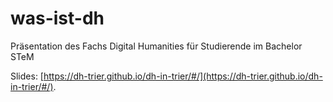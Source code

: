 # was-ist-dh

Präsentation des Fachs Digital Humanities für Studierende im Bachelor STeM

Slides: [https://dh-trier.github.io/dh-in-trier/#/](https://dh-trier.github.io/dh-in-trier/#/). 
